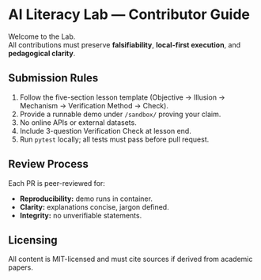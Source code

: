 # AI Literacy Lab — Contributor Guide

Welcome to the Lab.  
All contributions must preserve **falsifiability**, **local-first execution**, and **pedagogical clarity**.

## Submission Rules
1. Follow the five-section lesson template (Objective → Illusion → Mechanism → Verification Method → Check).  
2. Provide a runnable demo under `/sandbox/` proving your claim.  
3. No online APIs or external datasets.  
4. Include 3-question Verification Check at lesson end.  
5. Run `pytest` locally; all tests must pass before pull request.

## Review Process
Each PR is peer-reviewed for:
- **Reproducibility:** demo runs in container.  
- **Clarity:** explanations concise, jargon defined.  
- **Integrity:** no unverifiable statements.

## Licensing
All content is MIT-licensed and must cite sources if derived from academic papers.

